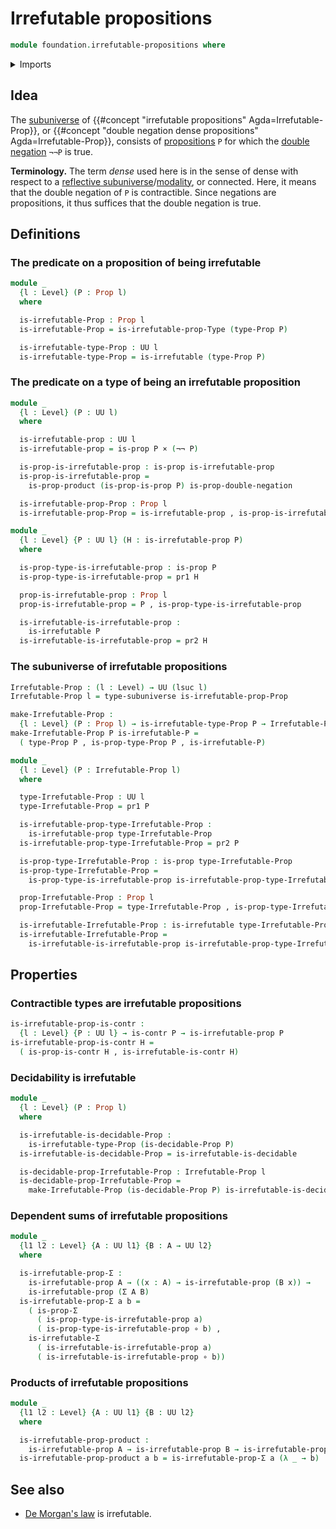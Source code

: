 # Irrefutable propositions

```agda
module foundation.irrefutable-propositions where
```

<details><summary>Imports</summary>

```agda
open import foundation.cartesian-product-types
open import foundation.contractible-types
open import foundation.decidable-propositions
open import foundation.dependent-pair-types
open import foundation.double-negation
open import foundation.function-types
open import foundation.propositions
open import foundation.subuniverses
open import foundation.universe-levels

open import logic.irrefutable-types
```

</details>

## Idea

The [subuniverse](foundation.subuniverses.md) of
{{#concept "irrefutable propositions" Agda=Irrefutable-Prop}}, or
{{#concept "double
negation dense propositions" Agda=Irrefutable-Prop}}, consists of [propositions](foundation-core.propositions.md)
`P` for which the [double negation](foundation.double-negation.md) `¬¬P` is true.

**Terminology.** The term _dense_ used here is in the sense of dense with
respect to a
[reflective subuniverse](orthogonal-factorization-systems.reflective-global-subuniverses.md)/[modality](orthogonal-factorization-systems.higher-modalities.md),
or connected. Here, it means that the double negation of `P` is contractible.
Since negations are propositions, it thus suffices that the double negation is
true.

## Definitions

### The predicate on a proposition of being irrefutable

```agda
module _
  {l : Level} (P : Prop l)
  where

  is-irrefutable-Prop : Prop l
  is-irrefutable-Prop = is-irrefutable-prop-Type (type-Prop P)

  is-irrefutable-type-Prop : UU l
  is-irrefutable-type-Prop = is-irrefutable (type-Prop P)
```

### The predicate on a type of being an irrefutable proposition

```agda
module _
  {l : Level} (P : UU l)
  where

  is-irrefutable-prop : UU l
  is-irrefutable-prop = is-prop P × (¬¬ P)

  is-prop-is-irrefutable-prop : is-prop is-irrefutable-prop
  is-prop-is-irrefutable-prop =
    is-prop-product (is-prop-is-prop P) is-prop-double-negation

  is-irrefutable-prop-Prop : Prop l
  is-irrefutable-prop-Prop = is-irrefutable-prop , is-prop-is-irrefutable-prop

module _
  {l : Level} {P : UU l} (H : is-irrefutable-prop P)
  where

  is-prop-type-is-irrefutable-prop : is-prop P
  is-prop-type-is-irrefutable-prop = pr1 H

  prop-is-irrefutable-prop : Prop l
  prop-is-irrefutable-prop = P , is-prop-type-is-irrefutable-prop

  is-irrefutable-is-irrefutable-prop :
    is-irrefutable P
  is-irrefutable-is-irrefutable-prop = pr2 H
```

### The subuniverse of irrefutable propositions

```agda
Irrefutable-Prop : (l : Level) → UU (lsuc l)
Irrefutable-Prop l = type-subuniverse is-irrefutable-prop-Prop

make-Irrefutable-Prop :
  {l : Level} (P : Prop l) → is-irrefutable-type-Prop P → Irrefutable-Prop l
make-Irrefutable-Prop P is-irrefutable-P =
  ( type-Prop P , is-prop-type-Prop P , is-irrefutable-P)

module _
  {l : Level} (P : Irrefutable-Prop l)
  where

  type-Irrefutable-Prop : UU l
  type-Irrefutable-Prop = pr1 P

  is-irrefutable-prop-type-Irrefutable-Prop :
    is-irrefutable-prop type-Irrefutable-Prop
  is-irrefutable-prop-type-Irrefutable-Prop = pr2 P

  is-prop-type-Irrefutable-Prop : is-prop type-Irrefutable-Prop
  is-prop-type-Irrefutable-Prop =
    is-prop-type-is-irrefutable-prop is-irrefutable-prop-type-Irrefutable-Prop

  prop-Irrefutable-Prop : Prop l
  prop-Irrefutable-Prop = type-Irrefutable-Prop , is-prop-type-Irrefutable-Prop

  is-irrefutable-Irrefutable-Prop : is-irrefutable type-Irrefutable-Prop
  is-irrefutable-Irrefutable-Prop =
    is-irrefutable-is-irrefutable-prop is-irrefutable-prop-type-Irrefutable-Prop
```

## Properties

### Contractible types are irrefutable propositions

```agda
is-irrefutable-prop-is-contr :
  {l : Level} {P : UU l} → is-contr P → is-irrefutable-prop P
is-irrefutable-prop-is-contr H =
  ( is-prop-is-contr H , is-irrefutable-is-contr H)
```

### Decidability is irrefutable

```agda
module _
  {l : Level} (P : Prop l)
  where

  is-irrefutable-is-decidable-Prop :
    is-irrefutable-type-Prop (is-decidable-Prop P)
  is-irrefutable-is-decidable-Prop = is-irrefutable-is-decidable

  is-decidable-prop-Irrefutable-Prop : Irrefutable-Prop l
  is-decidable-prop-Irrefutable-Prop =
    make-Irrefutable-Prop (is-decidable-Prop P) is-irrefutable-is-decidable-Prop
```

### Dependent sums of irrefutable propositions

```agda
module _
  {l1 l2 : Level} {A : UU l1} {B : A → UU l2}
  where

  is-irrefutable-prop-Σ :
    is-irrefutable-prop A → ((x : A) → is-irrefutable-prop (B x)) →
    is-irrefutable-prop (Σ A B)
  is-irrefutable-prop-Σ a b =
    ( is-prop-Σ
      ( is-prop-type-is-irrefutable-prop a)
      ( is-prop-type-is-irrefutable-prop ∘ b) ,
    is-irrefutable-Σ
      ( is-irrefutable-is-irrefutable-prop a)
      ( is-irrefutable-is-irrefutable-prop ∘ b))
```

### Products of irrefutable propositions

```agda
module _
  {l1 l2 : Level} {A : UU l1} {B : UU l2}
  where

  is-irrefutable-prop-product :
    is-irrefutable-prop A → is-irrefutable-prop B → is-irrefutable-prop (A × B)
  is-irrefutable-prop-product a b = is-irrefutable-prop-Σ a (λ _ → b)
```

## See also

- [De Morgan's law](logic.de-morgans-law.md) is irrefutable.
